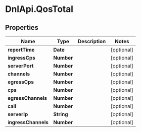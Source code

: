 # DnlApi.QosTotal

## Properties
Name | Type | Description | Notes
------------ | ------------- | ------------- | -------------
**reportTime** | **Date** |  | [optional] 
**ingressCps** | **Number** |  | [optional] 
**serverPort** | **Number** |  | [optional] 
**channels** | **Number** |  | [optional] 
**egressCps** | **Number** |  | [optional] 
**cps** | **Number** |  | [optional] 
**egressChannels** | **Number** |  | [optional] 
**call** | **Number** |  | [optional] 
**serverIp** | **String** |  | [optional] 
**ingressChannels** | **Number** |  | [optional] 


